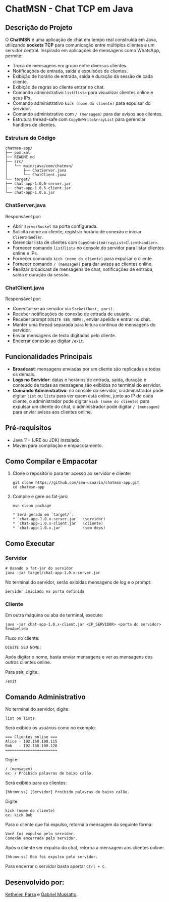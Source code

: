 # ChatMSN - Chat TCP em Java

## Descrição do Projeto
O **ChatMSN** é uma aplicação de chat em tempo real construída em Java, utilizando **sockets TCP** para comunicação entre múltiplos clientes e um servidor central. Inspirado em aplicações de mensagens como WhatsApp, permite:

- Troca de mensagens em grupo entre diversos clientes.
- Notificações de entrada, saída e expulsões de clientes.
- Exibição de horário de entrada, saída e duração da sessão de cada cliente.
- Exibição de regras ao cliente entrar no chat.
- Comando administrativo `list`/`lista` para visualizar clientes online e seus IPs.
- Comando administrativo `kick (nome do cliente)` para expulsar do servidor.
- Comando administrativo com `/ (mensagem)` para dar avisos aos clientes.
- Estrutura thread-safe com `CopyOnWriteArrayList` para gerenciar handlers de clientes.
  
### Estrutura do Código
```
chatmsn-app/
├── pom.xml
├── README.md
├── src/
│   └── main/java/com/chatmsn/
│       ├── ChatServer.java
│       └── ChatClient.java
└── target/
├── chat-app-1.0.6-server.jar
├── chat-app-1.0.6-client.jar
└── chat-app-1.0.6.jar
```

### ChatServer.java
Responsável por:
- Abrir `ServerSocket` na porta configurada.  
- Solicita nome ao cliente, registrar horário de conexão e iniciar `ClientHandler`.  
- Gerenciar lista de clientes com `CopyOnWriteArrayList<ClientHandler>`.  
- Fornecer comando `list`/`lista` no console do servidor para listar clientes online e IPs.
- Fornecer comando `kick (nome do cliente)` para expulsar o cliente.
- Fornecer comando `/ (mensagem)` para dar avisos ao clientes online.
- Realizar broadcast de mensagens de chat, notificações de entrada, saída e duração da sessão.

### ChatClient.java
Responsável por:
- Conectar-se ao servidor via `Socket(host, port)`.  
- Receber notificações de conexão de entrada de usuário.  
- Receber prompt `DIGITE SEU NOME:`, enviar apelido e entrar no chat.  
- Manter uma thread separada para leitura contínua de mensagens do servidor.  
- Enviar mensagens de texto digitadas pelo cliente.  
- Encerrar conexão ao digitar `/exit`.

## Funcionalidades Principais
- **Broadcast**: mensagens enviadas por um cliente são replicadas a todos os demais.  
- **Logs no Servidor**: datas e horários de entrada, saída, duração e conteúdo de todas as mensagens são exibidos no terminal do servidor.  
- **Comando Administrativo**: no console do servidor, o administrador pode digitar `list` ou `lista` para ver quem está online, junto ao IP de cada cliente, o administrador pode digitar `kick (nome do cliente)` para expulsar um cliente do chat, o administrador pode digitar `/ (mensagem)` para enviar avisos aos clientes online.

## Pré-requisitos
- Java 11+ (JRE ou JDK) instalado.  
- Maven para compilação e empacotamento.

## Como Compilar e Empacotar

1. Clone o repositório para ter acesso ao servidor e cliente:
   ```
   git clone https://github.com/seu-usuario/chatmsn-app.git
   cd chatmsn-app
   ```
   
2. Compile e gere os fat-jars:
   
   ```
   mvn clean package
  
   * Será gerado em `target/`:
   * `chat-app-1.0.x-server.jar`  (servidor)
   * `chat-app-1.0.x-client.jar`  (cliente)
   * `chat-app-1.0.x.jar`         (sem deps)
## Como Executar

### Servidor

```
# Usando o fat-jar do servidor
java -jar target/chat-app-1.0.x-server.jar
```

No terminal do servidor, serão exibidas mensagens de log e o prompt:

```
Servidor iniciado na porta definida
```

### Cliente

Em outra máquina ou aba de terminal, execute:

```
java -jar chat-app-1.0.x-client.jar <IP_SERVIDOR> <porta do servidor> SeuApelido
```

Fluxo no cliente:

```
DIGITE SEU NOME:
```

Após digitar o nome, basta enviar mensagens e ver as mensagens dos outros clientes online.

Para sair, digite:

```
/exit
```

## Comando Administrativo

No terminal do servidor, digite:

```
list ou lista
```

Será exibido os usuários como no exemplo:

```
=== Clientes online ===
Alice - 192.168.100.115
Bob   - 192.168.100.120
=======================
```

Digite:
```
/ (mensagem)
ex: / Proibido palavras de baixo calão.
```

Será exibido para os clientes:

```
[hh:mm:ss] [Servidor] Proibido palavras de baixo calão.
```


Digite:
```
kick (nome do cliente)
ex: kick Bob
```
Para o cliente que foi expulso, retorna a mensagem da seguinte forma:
```
Você foi expulso pelo servidor.
Conexão encerrada pelo servidor.
```

Após o cliente ser expulso do chat, retorna a mensagem aos clientes online:
```
[hh:mm:ss] Bob foi expulso pelo servidor.
```

Para encerrar o servidor basta apertar `Ctrl + C`.

## Desenvolvido por:
[Kethelen Parra](https://github.com/KethelenParra) e [Gabriel Mussatto](https://github.com/GabrielMussatto).
